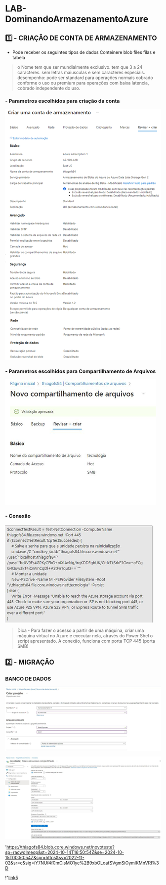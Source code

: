 # LAB-DominandoArmazenamentoAzure

## 1️⃣ - CRIAÇÃO DE CONTA DE ARMAZENAMENTO

* Pode receber os seguintes tipos de dados
Conteinere blob
files
filas e tabela

> o Nome tem que ser mundialmente exclusivo. tem que 3 a 24 caracteres. sem letras maiusculas e sem caracteres especiais.
> desempenho: pode ser standard para operações normais cobrado conforme o uso ou premium para operações com baixa latencia, cobrado independente do uso.
>
### - Parametros escolhidos para criação da conta
![link](https://github.com/thiagofs84/LAB-DominandoArmazenamentoAzure/blob/main/Cria%C3%A7%C3%A3o%20de%20Conta.png)

### - Parametros escolhidos para Compartilhamento de Arquivos
![link2](https://github.com/thiagofs84/LAB-DominandoArmazenamentoAzure/blob/main/NovoCompartArquivos.JPG)

### - Conexão



![link3](https://github.com/thiagofs84/LAB-DominandoArmazenamentoAzure/blob/main/ScriptConexao.JPG)

> Dica - Para fazer o acesso a partir de uma máquina, criar uma máquina virtual no Azure e executar nela, através do Power Shel o script apresentado.
A conexão, funciona com porta TCP 445 (porta SMB)


## 2️⃣ - MIGRAÇÃO

### BANCO DE DADOS

![link3](https://github.com/thiagofs84/LAB-DominandoArmazenamentoAzure/blob/main/ProjetoMigracaoBD.JPG)

![link4](https://github.com/thiagofs84/LAB-DominandoArmazenamentoAzure/blob/main/TokenAcessoCompart.JPG)

'https://thiagofs84.blob.core.windows.net/novoteste?sp=racwdlmeop&st=2024-10-14T16:50:54Z&se=2024-10-15T00:50:54Z&spr=https&sv=2022-11-02&sr=c&sig=iY7NUf4f0mCisMO1ye%2B9xbOLoafSVgmSiOymlKMnVRI%3D

!"[link5](https://github.com/thiagofs84/LAB-DominandoArmazenamentoAzure/blob/main/AZCOPY.JPG)


